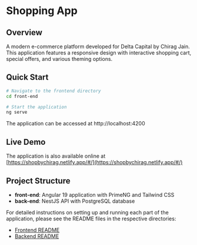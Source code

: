 # Shopping App

## Overview
A modern e-commerce platform developed for Delta Capital by Chirag Jain. This application features a responsive design with interactive shopping cart, special offers, and various theming options.

## Quick Start

```bash
# Navigate to the frontend directory
cd front-end

# Start the application
ng serve
```

The application can be accessed at http://localhost:4200

## Live Demo
The application is also available online at [https://shopbychirag.netlify.app/#/](https://shopbychirag.netlify.app/#/)

## Project Structure
- **front-end**: Angular 19 application with PrimeNG and Tailwind CSS
- **back-end**: NestJS API with PostgreSQL database

For detailed instructions on setting up and running each part of the application, please see the README files in the respective directories:
- [Frontend README](./front-end/README.md)
- [Backend README](./back-end/README.md)